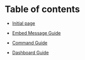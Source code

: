 # Table of contents

* [Initial page](README.md)

* [Embed Message Guide](EMBED-MESSAGE.md)

* [Command Guide](COMMANDS.md)

* [Dashboard Guide](DASHBOARD.md)

